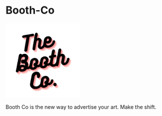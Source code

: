 # Booth-Co

<p alig="center">
  <img src="! (1).png" width="200" height="200">
</p>

Booth Co is the new way to advertise your art. Make the shift.
